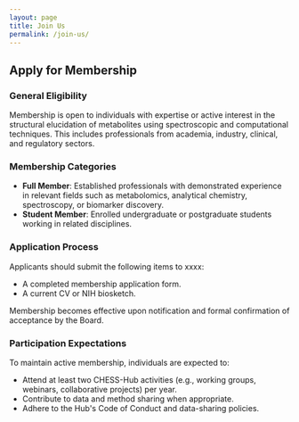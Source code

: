 ```yaml
---
layout: page
title: Join Us
permalink: /join-us/
---
```


## Apply for Membership

### General Eligibility
Membership is open to individuals with expertise or active interest in the structural elucidation of metabolites using spectroscopic and computational techniques. This includes professionals from academia, industry, clinical, and regulatory sectors.

### Membership Categories
- **Full Member**: Established professionals with demonstrated experience in relevant fields such as metabolomics, analytical chemistry, spectroscopy, or biomarker discovery.
- **Student Member**: Enrolled undergraduate or postgraduate students working in related disciplines.

### Application Process
Applicants should submit the following items to xxxx:
- A completed membership application form.
- A current CV or NIH biosketch.

Membership becomes effective upon notification and formal confirmation of acceptance by the Board.

### Participation Expectations
To maintain active membership, individuals are expected to:
- Attend at least two CHESS-Hub activities (e.g., working groups, webinars, collaborative projects) per year.
- Contribute to data and method sharing when appropriate.
- Adhere to the Hub's Code of Conduct and data-sharing policies.
